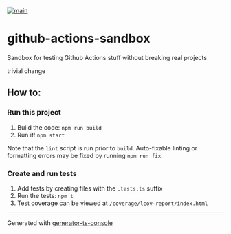 [![main](https://github.com/skonves/github-actions-sandbox/workflows/build/badge.svg?branch=main&event=push)](https://github.com/skonves/github-actions-sandbox/actions?query=workflow%3Abuild+branch%3Amain+event%3Apush)

# github-actions-sandbox

Sandbox for testing Github Actions stuff without breaking real projects

trivial change

## How to:

### Run this project

1.  Build the code: `npm run build`
1.  Run it! `npm start`

Note that the `lint` script is run prior to `build`. Auto-fixable linting or formatting errors may be fixed by running `npm run fix`.

### Create and run tests

1.  Add tests by creating files with the `.tests.ts` suffix
1.  Run the tests: `npm t`
1.  Test coverage can be viewed at `/coverage/lcov-report/index.html`

---

Generated with [generator-ts-console](https://www.npmjs.com/package/generator-ts-console)

